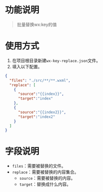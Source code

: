 # 功能说明
> 批量替换wx:key的值

# 使用方式
1. 在项目根目录新建`wx-key-replace.json`文件。
1. 填入以下配置。
```json
{
  "files": "./src/**/**.wxml",
  "replace": [
    {
      "source":"{{index}}",
      "target":"index"
    },
    {
      "source":"{{index2}}",
      "target":"index2"
    }
  ]
}
```

# 字段说明
* `files`：需要被替换的文件。
* `replace`：需要被替换的内容集合。
  - `source`：需要被替换的内容。
  - `target`：替换成什么内容。
